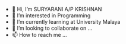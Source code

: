 - 👋 Hi, I’m SURYARANI A/P KRISHNAN
- 👀 I’m interested in Programming
- 🌱 I’m currently learning at University Malaya
- 💞️ I’m looking to collaborate on ...
- 📫 How to reach me ...

<!---
jombelajar/jombelajar is a ✨ special ✨ repository because its `README.md` (this file) appears on your GitHub profile.
You can click the Preview link to take a look at your changes.
--->
